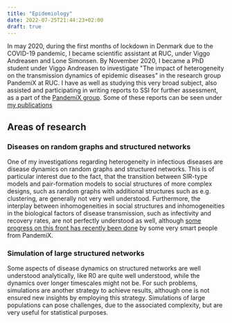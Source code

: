 ```yaml
---
title: "Epidemiology"
date: 2022-07-25T21:44:23+02:00
draft: true
---
```


In may 2020, during the first months of lockdown in Denmark due to the
COVID-19 pandemic, I became scientific assistant at RUC, under Viggo
Andreasen and Lone Simonsen. By November 2020, I became a PhD student
under Viggo Andreasen to investigate "The impact of heterogeneity on the
transmission dynamics of epidemic diseases" in the research group
PandemiX at RUC. I have as well as studying this very broad subject,
also assisted and participating in writing reports to SSI for further
assessment, as a part of the [PandemiX group](https://ruc.dk/research-centre/pandemix-center). Some of these reports can
be seen under [my publications](publications.html)

<!--more-->

## Areas of research

### Diseases on random graphs and structured networks

One of my investigations regarding heterogeneity in infectious diseases
are disease dynamics on random graphs and structured networks. This is
of particular interest due to the fact, that the transition between
SIR-type models and pair-formation models to social structures of more
complex designs, such as random graphs with additional structures such
as e.g. clustering, are generally not very well understood. Furthermore,
the interplay between inhomogeneities in social structures and
inhomogeneities in the biological factors of disease transmission, such
as infectivity and recovery rates, are not perfectly understood as well,
although [some progress on this front has recently been
done](https://journals.aps.org/prl/abstract/10.1103/PhysRevLett.126.118301)
by some very smart people from PandemiX.

### Simulation of large structured networks

Some aspects of disease dynamics on structured networks are well
understood analytically, like <span class="math">R0</span> are quite
well understood, while the dynamics over longer timescales might not be.
For such problems, simulations are another strategy to achieve results,
although one is not ensured new insights by employing this strategy.
Simulations of large populations can pose challenges, due to the
associated complexity, but are very useful for statistical purposes.
